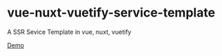 # vue-nuxt-vuetify-service-template
A SSR Sevice Template in vue, nuxt, vuetify

<a href="https://template-front.herokuapp.com/" target="_blank">Demo</a>
